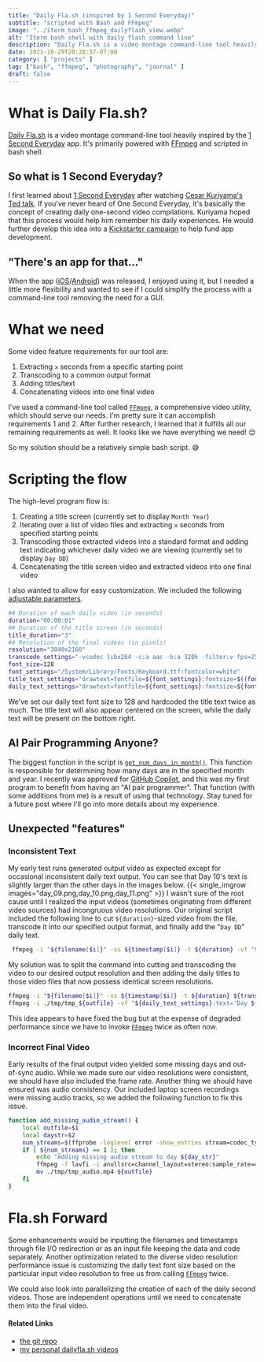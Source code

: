 ```yaml
---
title: "Daily Fla.sh (inspired by 1 Second Everyday)"
subtitle: "scripted with Bash and FFmpeg"
image: "../iterm_bash_ffmpeg_dailyflash_view.webp"
alt: "Iterm bash shell with daily flash command line"
description: "Daily Fla.sh is a video montage command-line tool heavily inspired by the 1 Second Everyday app. It's primarily powered with FFmpeg and scripted in bash shell"
date: 2021-10-29T20:28:57-07:00
category: [ "projects" ]
tag: ["bash", "ffmpeg", "photography", "journal" ]
draft: false
---
```

# What is Daily Fla.sh?
[Daily Fla.sh][flash.link] is a video montage command-line tool heavily inspired by the [1 Second Everyday][one_second.link] app. It's primarily powered with [FFmpeg][ffmpeg.link] and scripted in bash shell.

## So what is 1 Second Everyday?
I first learned about [1 Second Everyday][one_second.link] after watching [Cesar Kuriyama's Ted talk][ted.link]. If you've never heard of One Second Everyday, it's basically the concept of creating daily one-second video compilations. Kuriyama hoped that this process would help him remember his daily experiences. He would further develop this idea into a [Kickstarter campaign][kick.link] to help fund app development.

[flash.link]: https://gitlab.com/a1s0/dailyfla.sh
[one_second.link]: https://en.wikipedia.org/wiki/1_Second_Everyday
[ted.link]: https://www.ted.com/talks/cesar_kuriyama_one_second_every_day
[kick.link]: https://www.kickstarter.com/projects/cesarkuriyama/1-second-everyday-app

## "There's an app for that..."
When the app ([iOS][ios_app.link]/[Android][and_app.link]) was released, I enjoyed using it, but I needed a little more flexibility and wanted to see if I could simplify the process with a command-line tool removing the need for a GUI.

[ios_app.link]: https://itunes.apple.com/us/app/1-second-everyday/id587823548
[and_app.link]: https://play.google.com/store/apps/details?id=co.onese.android

# What we need

Some video feature requirements for our tool are:
1) Extracting `x` seconds from a specific starting point
2) Transcoding to a common output format
3) Adding titles/text
4) Concatenating videos into one final video

I've used a command-line tool called [`FFmpeg`][ffmpeg.link], a comprehensive video utility, which should serve our needs. I'm pretty sure it can accomplish requirements 1 and 2. After further research, I learned that it fulfills all our remaining requirements as well. It looks like we have everything we need! :relieved:

So my solution should be a relatively simple bash script. :sweat_smile:

# Scripting the flow

The high-level program flow is:
1) Creating a title screen (currently set to display `Month Year`)
2) Iterating over a list of video files and extracting `x` seconds from specified starting points
3) Transcoding those extracted videos into a standard format and adding text indicating whichever daily video we are viewing (currently set to display `Day DD`)
4) Concatenating the title screen video and extracted videos into one final video

I also wanted to allow for easy customization. We included the following [adjustable parameters][adjustparam.link].

```bash
## Duration of each daily video (in seconds)
duration="00:00:01"
## Duration of the title screen (in seconds)
title_duration="3"
## Resolution of the final videos (in pixels)
resolution="3840x2160"
transcode_settings="-vcodec libx264 -c:a aac -b:a 320k -filter:v fps=25 -s ${resolution}"
font_size=128
font_settings="/System/Library/Fonts/Keyboard.ttf:fontcolor=white"
title_text_settings="drawtext=fontfile=${font_settings}:fontsize=$((font_size*2)):x=(w-text_w)/2:y=(h-text_h)/2"
daily_text_settings="drawtext=fontfile=${font_settings}:fontsize=${font_size}:box=1:boxcolor=black@0.5:boxborderw=5:x=(w*3/4):y=(h*3/4)"
```
We've set our daily text font size to 128 and hardcoded the title text twice as much.  The title text will also appear centered on the screen, while the daily text will be present on the bottom right.

[adjustparam.link]: https://gitlab.com/a1s0/dailyfla.sh/-/blob/master/dailyfla.sh#L3

## AI Pair Programming Anyone?
The biggest function in the script is [`get_num_days_in_month()`][func.link].  This function is responsible for determining how many days are in the specified month and year. I recently was approved for [GitHub Copilot][copilot.link], and this was my first program to benefit from having an "AI pair programmer". That function (with some additions from me) is a result of using that technology.  Stay tuned for a future post where I'll go into more details about my experience.

[func.link]: https://gitlab.com/a1s0/dailyfla.sh/-/blob/master/dailyfla.sh#L83
[copilot.link]: https://copilot.github.com

## Unexpected "features"
### Inconsistent Text
My early test runs generated output video as expected except for occasional inconsistent daily text output.  You can see that Day 10's text is slightly larger than the other days in the images below.
{{< single_imgrow images="day_09.png,day_10.png,day_11.png" >}}
I wasn't sure of the root cause until I realized the input videos (sometimes originating from different video sources) had incongruous video resolutions.  Our original script included the following line to cut `${duration}`-sized video from the file, transcode it into our specified output format, and finally add the "`Day DD`" daily text.

```bash
 ffmpeg -i "${filename[$i]}" -ss ${timestamp[$i]} -t ${duration} -vf "${daily_text_settings}:text='Day ${day_str}'" ${transcode_settings} ./tmp/${outfile} &> /dev/null
```
My solution was to split the command into cutting and transcoding the video to our desired output resolution and then adding the daily titles to those video files that now possess identical screen resolutions.
```bash
ffmpeg -i "${filename[$i]}" -ss ${timestamp[$i]} -t ${duration} ${transcode_settings} ./tmp/tmp_${outfile}
ffmpeg -i ./tmp/tmp_${outfile} -vf "${daily_text_settings}:text='Day ${day_str}'" ./tmp/${outfile}
```
This idea appears to have fixed the bug but at the expense of degraded performance since we have to invoke [`FFmpeg`][ffmpeg.link] twice as often now.

### Incorrect Final Video
Early results of the final output video yielded some missing days and out-of-sync audio.  While we made sure our video resolutions were consistent, we should have also included the frame rate.  Another thing we should have ensured was audio consistency.  Our included laptop screen recordings were missing audio tracks, so we added the following function to fix this issue.
```bash
function add_missing_audio_stream() {
    local outfile=$1
    local daystr=$2
    num_streams=$(ffprobe -loglevel error -show_entries stream=codec_type -of csv=p=0 ${outfile} | wc -l)
    if [ ${num_streams} == 1 ]; then
        echo "Adding missing audio stream to day ${day_str}"
        ffmpeg -f lavfi -i anullsrc=channel_layout=stereo:sample_rate=48000 -i ${outfile} -c:v copy -c:a aac -shortest -y ./tmp/tmp_audio.mp4 &> /dev/null
        mv ./tmp/tmp_audio.mp4 ${outfile}
    fi
} 
```

# Fla.sh Forward
Some enhancements would be inputting the filenames and timestamps through file I/O redirection or as an input file keeping the data and code separately.  Another optimization related to the diverse video resolution performance issue is customizing the daily text font size based on the particular input video resolution to free us from calling [`FFmpeg`][ffmpeg.link] twice.

We could also look into parallelizing the creation of each of the daily second videos.  Those are independent operations until we need to concatenate them into the final video.

#### Related Links ####
* [the git repo](https://gitlab.com/a1s0/dailyfla.sh)
* [my personal dailyfla.sh videos](../../tag/daily-flash-videos)

[ffmpeg.link]: https://www.ffmpeg.org
